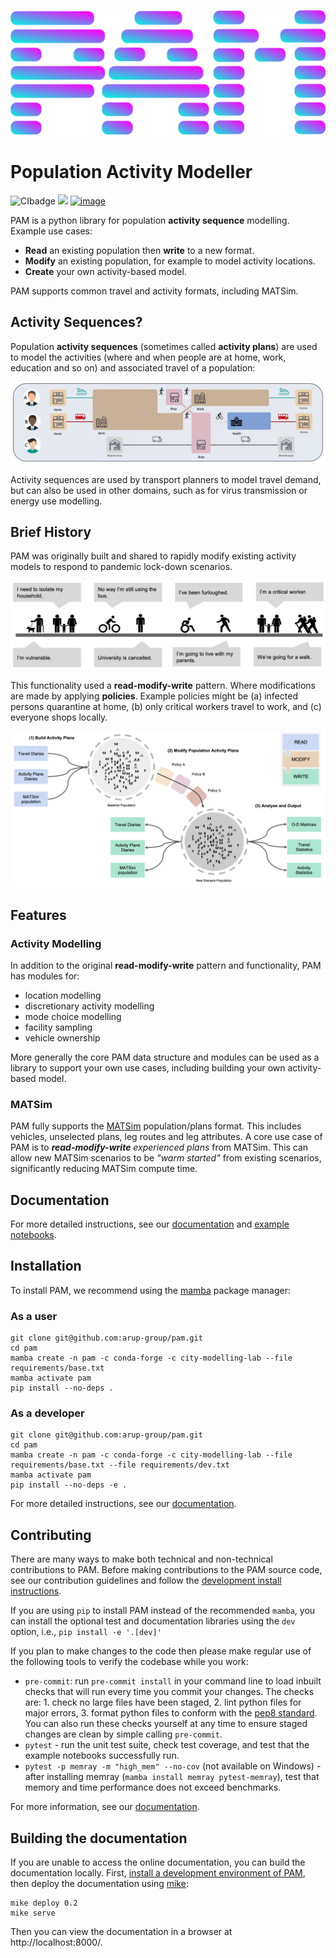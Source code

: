  ![PAM](resources/logos/large.png)

# Population Activity Modeller

![CIbadge](https://github.com/arup-group/pam//workflows/CI/badge.svg) 
[![](https://github.com/arup-group/pam/actions/workflows/pages/pages-build-deployment/badge.svg?branch=gh-pages)](https://arup-group.github.io/pam)
[![image](https://img.shields.io/badge/Medium-12100E?style=for-the-badge&logo=medium&logoColor=white)](https://medium.com/arupcitymodelling/pandemic-activity-modifier-intro-3d2dccbc716e)

<!--- the "--8<--" html comments define what part of the README to add to the index page of the documentation -->
<!--- --8<-- [start:docs] -->

PAM is a python library for population **activity sequence** modelling. Example use cases:

- **Read** an existing population then **write** to a new format.
- **Modify** an existing population, for example to model activity locations.
- **Create** your own activity-based model.

PAM supports common travel and activity formats, including MATSim.

## Activity Sequences?

Population **activity sequences** (sometimes called **activity plans**) are used to model the activities (where and when people are at home, work, education and so on) and associated travel of a population:

 ![PAM](resources/example-activity-plans.png)

Activity sequences are used by transport planners to model travel demand, but can also be used in other domains, such as for virus transmission or energy use modelling.

## Brief History

PAM was originally built and shared to rapidly modify existing activity models to respond to pandemic lock-down scenarios.

 ![PAM](resources/PAM-motivation.png)

This functionality used a **read-modify-write** pattern. Where modifications are made by applying **policies**. Example policies might be (a) infected persons quarantine at home, (b) only critical workers travel to work, and (c) everyone shops locally.

![PAM](resources/PAM-features.png)

## Features

### Activity Modelling

In addition to the original **read-modify-write** pattern and functionality, PAM has modules for:

- location modelling
- discretionary activity modelling
- mode choice modelling
- facility sampling
- vehicle ownership

More generally the core PAM data structure and modules can be used as a library to support your own use cases, including building your own activity-based model.

### MATSim

PAM fully supports the [MATSim](https://www.matsim.org/) population/plans format. This includes vehicles, unselected plans, leg routes and leg attributes. A core use case of PAM is to ***read-modify-write*** *experienced plans* from MATSim. This can allow new MATSim scenarios to be *"warm started"* from existing scenarios, significantly reducing MATSim compute time.

<!--- --8<-- [end:docs] -->
## Documentation

For more detailed instructions, see our [documentation](https://arup-group.github.io/pam/latest) and [example notebooks](https://github.com/arup-group/pam/tree/main/examples).

## Installation

To install PAM, we recommend using the [mamba](https://mamba.readthedocs.io/en/latest/index.html) package manager:

### As a user
<!--- --8<-- [start:docs-install-user] -->
``` shell
git clone git@github.com:arup-group/pam.git
cd pam
mamba create -n pam -c conda-forge -c city-modelling-lab --file requirements/base.txt
mamba activate pam
pip install --no-deps .
```
<!--- --8<-- [end:docs-install-user] -->
### As a developer
<!--- --8<-- [start:docs-install-dev] -->
``` shell
git clone git@github.com:arup-group/pam.git
cd pam
mamba create -n pam -c conda-forge -c city-modelling-lab --file requirements/base.txt --file requirements/dev.txt
mamba activate pam
pip install --no-deps -e .
```
<!--- --8<-- [end:docs-install-dev] -->
For more detailed instructions, see our [documentation](https://arup-group.github.io/pam/latest/installation/).

## Contributing

There are many ways to make both technical and non-technical contributions to PAM.
Before making contributions to the PAM source code, see our contribution guidelines and follow the [development install instructions](#as-a-developer).

If you are using `pip` to install PAM instead of the recommended `mamba`, you can install the optional test and documentation libraries using the `dev` option, i.e., `pip install -e '.[dev]'`

If you plan to make changes to the code then please make regular use of the following tools to verify the codebase while you work:

- `pre-commit`: run `pre-commit install` in your command line to load inbuilt checks that will run every time you commit your changes. 
The checks are: 1. check no large files have been staged, 2. lint python files for major errors, 3. format python files to conform with the [pep8 standard](https://peps.python.org/pep-0008/). 
You can also run these checks yourself at any time to ensure staged changes are clean by simple calling `pre-commit`.
- `pytest` - run the unit test suite, check test coverage, and test that the example notebooks successfully run.
- `pytest -p memray -m "high_mem" --no-cov` (not available on Windows) - after installing memray (`mamba install memray pytest-memray`), test that memory and time performance does not exceed benchmarks.

For more information, see our [documentation](https://arup-group.github.io/pam/latest/contributing/coding/).

## Building the documentation

If you are unable to access the online documentation, you can build the documentation locally.
First, [install a development environment of PAM](https://arup-group.github.io/pam/latest/contributing/coding/), then deploy the documentation using [mike](https://github.com/jimporter/mike):

```
mike deploy 0.2
mike serve
```

Then you can view the documentation in a browser at http://localhost:8000/.